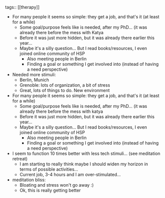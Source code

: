 tags:: [[therapy]]

- For many people it seems so simple: they get a job, and that's it (at least for a while)
	- Some goal/purpose feels like is needed, after my PhD... (it was already there before the mess with Katya
	- Before it was just more hidden, but it was already there earlier this year...
	- Maybe it's a silly question... But I read books/resources, I even joined online community of HSP
		- Also meeting people in Berlin
		- Finding a goal or something I get involved into (instead of having a need perspective)
- Needed more stimuli:
	- Berlin, Munich
	- Grenoble: lots of organization, a bit of stress
	- Great, lots of things to do. New environment
- For many people it seems so simple: they get a job, and that's it (at least for a while)
	- Some goal/purpose feels like is needed, after my PhD... (it was already there before the mess with katya
	- Before it was just more hidden, but it was already there earlier this year...
	- Maybe it's a silly question... But I read books/resources, I even joined online community of HSP
		- Also meeting people in Berlin
		- Finding a goal or something I get involved into (instead of having a need perspective)
- I seem to function 10 times better with less tech stimuli... (see meditation retreat)
	- I am starting to really think maybe I should widen my horizon in terms of possible activities...
	- Current job, 3-4 hours and I am over-stimulated...
- meditation bliss:
	- Bloating and stress won't go away :)
	- Ok, this is really getting better